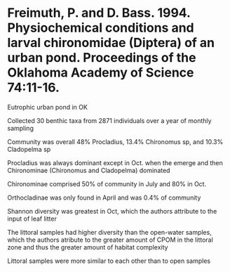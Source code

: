 
# Freimuth, P. and D. Bass. 1994. Physiochemical conditions and larval chironomidae (Diptera) of an urban pond. Proceedings of the Oklahoma Academy of Science 74:11-16. 


Eutrophic urban pond in OK

Collected 30 benthic taxa from 2871 individuals over a year of monthly sampling

Community was overall 48% Procladius, 13.4% Chironomus sp, and 10.3% Cladopelma sp

Procladius was always dominant except in Oct. when the emerge and then Chironominae (Chironomus and Cladopelma) dominated

Chironominae comprised 50% of community in July and 80% in Oct.

Orthocladinae was only found in April and was 0.4% of community

Shannon diversity was greatest in Oct, which the authors attribute to the input of leaf litter

The littoral samples had higher diversity than the open-water samples, which the authors atribute to the greater amount of CPOM in the littoral zone and thus the greater amount of habitat complexity

Littoral samples were more similar to each other than to open samples 
